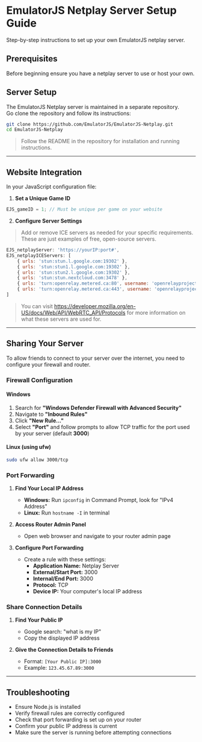 # EmulatorJS Netplay Server Setup Guide

Step-by-step instructions to set up your own EmulatorJS netplay server.

## Prerequisites

Before beginning ensure you have a netplay server to use or host your own.

## Server Setup

The EmulatorJS Netplay server is maintained in a separate repository.  
Go clone the repository and follow its instructions:

```bash
git clone https://github.com/EmulatorJS/EmulatorJS-Netplay.git
cd EmulatorJS-Netplay
```

> Follow the README in the repository for installation and running instructions.

---

## Website Integration

In your JavaScript configuration file:

1. **Set a Unique Game ID**

```javascript
EJS_gameID = 1; // Must be unique per game on your website
```

2. **Configure Server Settings**
   
> Add or remove ICE servers as needed for your specific requirements.
> These are just examples of free, open-source servers.

```javascript
EJS_netplayServer: 'https://yourIP:port#',
EJS_netplayICEServers: [
    { urls: 'stun:stun.l.google.com:19302' },
    { urls: 'stun:stun1.l.google.com:19302' },
    { urls: 'stun:stun2.l.google.com:19302' },
    { urls: 'stun:stun.nextcloud.com:3478' },
    { urls: 'turn:openrelay.metered.ca:80', username: 'openrelayproject', credential: 'openrelayproject' },
    { urls: 'turn:openrelay.metered.ca:443', username: 'openrelayproject', credential: 'openrelayproject' }
]
```

> You can visit https://developer.mozilla.org/en-US/docs/Web/API/WebRTC_API/Protocols for more information on what these servers are used for. 

---

## Sharing Your Server

To allow friends to connect to your server over the internet, you need to configure your firewall and router.

### Firewall Configuration

#### Windows
1. Search for **"Windows Defender Firewall with Advanced Security"**
2. Navigate to **"Inbound Rules"**
3. Click **"New Rule..."**
4. Select **"Port"** and follow prompts to allow TCP traffic for the port used by your server (default **3000**)

#### Linux (using ufw)

```bash
sudo ufw allow 3000/tcp
```

### Port Forwarding

1. **Find Your Local IP Address**
   - **Windows:** Run `ipconfig` in Command Prompt, look for "IPv4 Address"
   - **Linux:** Run `hostname -I` in terminal

2. **Access Router Admin Panel**
   - Open web browser and navigate to your router admin page

3. **Configure Port Forwarding**
   - Create a rule with these settings:
     - **Application Name:** Netplay Server
     - **External/Start Port:** 3000
     - **Internal/End Port:** 3000
     - **Protocol:** TCP
     - **Device IP:** Your computer's local IP address

### Share Connection Details

1. **Find Your Public IP**
   - Google search: "what is my IP"
   - Copy the displayed IP address

2. **Give the Connection Details to Friends**
   - Format: `[Your Public IP]:3000`
   - Example: `123.45.67.89:3000`

---

## Troubleshooting

- Ensure Node.js is installed
- Verify firewall rules are correctly configured
- Check that port forwarding is set up on your router
- Confirm your public IP address is current
- Make sure the server is running before attempting connections
```
